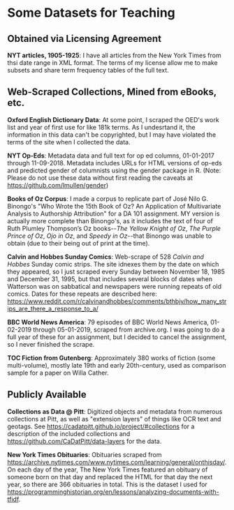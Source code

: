 # Some Datasets for Teaching

## Obtained via Licensing Agreement

__NYT articles, 1905-1925__: I have all articles from the New York Times from thsi date range in XML format. The terms of my license allow me to make subsets and share term frequency tables of the full text.  

## Web-Scraped Collections, Mined from eBooks, etc.

__Oxford English Dictionary Data__: At some point, I scraped the OED's work list and year of first use for like 181k terms. As I undesrtand it, the information in this data can't be copyrighted, but I may have violated the terms of the site when I collected the data. 

__NYT Op-Eds__: Metadata data and full text for op ed columns, 01-01-2017 through 11-09-2018. Metadata includes URLs for HTML versions of op-eds and predicted gender of columnists using the gender package in R. (Note: Please do not use these data without first reading the caveats at https://github.com/lmullen/gender)

__Books of Oz Corpus__: I made a corpus to replicate part of José Nilo G. Binongo's "Who Wrote the 15th Book of Oz? An Application of Multivariate Analysis to Authorship Attribution" for a DA 101 assignment. MY version is actually more complete than Binongo's, as it includes the text of four of Ruth Plumley Thompson’s Oz books--_The Yellow Knight of Oz_, _The Purple Prince of Oz_, _Ojo in Oz_, and _Speedy in Oz_--that Binongo was unable to obtain (due to their being out of print at the time).

__Calvin and Hobbes Sunday Comics__: Web-scrape of 528 _Calvin and Hobbes_ Sunday comic strips. The site idnexes them by the date on which they appeared, so I just scraped every Sunday between November 18, 1985 and December 31, 1995, but that includes several blocks of dates when Watterson was on sabbatical and newspapers were running repeats of old comics. Dates for these repeats are described here: https://www.reddit.com/r/calvinandhobbes/comments/bthbjv/how_many_strips_are_there_a_response_to_a/

__BBC World News America__: 79 episodes of BBC World News America, 01-02-2019 through 05-01-2019, scraped from archive.org. I was going to do a full year of these for an assignment, but I decided to cancel the assignment, so I never finished the scrape. 

__TOC Fiction from Gutenberg__: Approximately 380 works of fiction (some multi-volume), mostly late 19th and early 20th-century, used as comparison sample for a paper on Willa Cather.

## Publicly Available

__Collections as Data @ Pitt__: Digitized objects and metadata from numerous collections at Pitt, as well as "extension layers" of things like OCR text and geotags. See https://cadatpitt.github.io/project/#collections for a description of the included collections and https://github.com/CaDatPitt/data-layers for the data. 

__New York Times Obituaries__: Obituaries scraped from https://archive.nytimes.com/www.nytimes.com/learning/general/onthisday/. On each day of the year, The New York Times featured an obituary of someone born on that day and replaced the HTML for that day the next year, so there are 366 obituaries in total. This is the dataset I used for https://programminghistorian.org/en/lessons/analyzing-documents-with-tfidf. 
